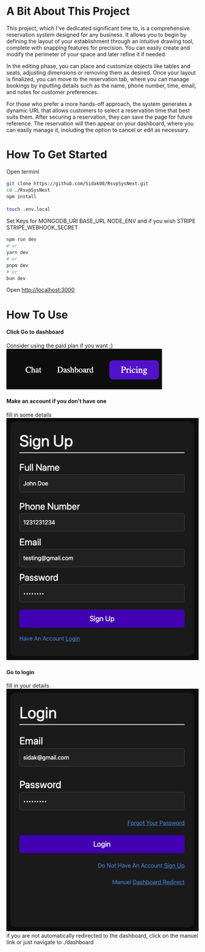 # A Bit About This Project
This project, which I've dedicated significant time to, is a comprehensive reservation system designed for any business. It allows you to begin by defining the layout of your establishment through an intuitive drawing tool, complete with snapping features for precision. You can easily create and modify the perimeter of your space and later refine it if needed.

In the editing phase, you can place and customize objects like tables and seats, adjusting dimensions or removing them as desired. Once your layout is finalized, you can move to the reservation tab, where you can manage bookings by inputting details such as the name, phone number, time, email, and notes for customer preferences.

For those who prefer a more hands-off approach, the system generates a dynamic URL that allows customers to select a reservation time that best suits them. After securing a reservation, they can save the page for future reference. The reservation will then appear on your dashboard, where you can easily manage it, including the option to cancel or edit as necessary.

# How To Get Started

Open terminl

```bash
git clone https://github.com/Sidak08/RsvpSysNext.git
cd ./RsvpSysNext
npm install

touch .env.local
```

Set Keys for MONGODB_URI BASE_URL NODE_ENV and if you wish STRIPE STRIPE_WEBHOOK_SECRET

  ```bash
npm run dev
# or
yarn dev
# or
pnpm dev
# or
bun dev
```

Open [http://localhost:3000](http://localhost:3000)

# How To Use

#### Click Go to dashboard
Consider using the paid plan if you want ;)
![navbar](https://github.com/Sidak08/RsvpSysNext/blob/main/readMe/Screen%20Shot%202024-08-21%20at%205.14.50%20PM.png?raw=true)

#### Make an account if you don't have one
fill in some details
![signyp](https://github.com/Sidak08/RsvpSysNext/blob/main/readMe/Screen%20Shot%202024-08-21%20at%205.16.30%20PM.png?raw=true)

#### Go to login
fill in your details
![signyp](https://github.com/Sidak08/RsvpSysNext/blob/main/readMe/Screen%20Shot%202024-08-21%20at%205.16.48%20PM.png?raw=true)
if you are not automatically redirected to the dashboard, click on the manuel link or just navigate to ./dashboard
